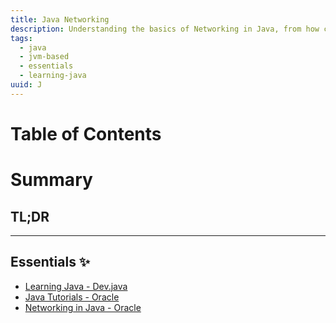 ```yaml
---
title: Java Networking
description: Understanding the basics of Networking in Java, from how communication is done over the network, to understanding TCP and UDP layers and developing applications with the use of the `java.net` package.
tags:
  - java
  - jvm-based
  - essentials
  - learning-java
uuid: J
---
```


# Table of Contents

# Summary

## TL;DR


---
## Essentials ✨
- [Learning Java - Dev.java](https://dev.java/learn/)
- [Java Tutorials - Oracle](https://docs.oracle.com/javase/tutorial/)
- [Networking in Java - Oracle](https://docs.oracle.com/javase/tutorial/networking/overview/networking.html)
